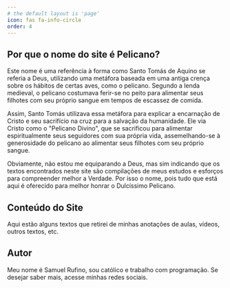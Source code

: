 ```yaml
---
# the default layout is 'page'
icon: fas fa-info-circle
order: 4
---
```


## Por que o nome do site é Pelicano?

Este nome é uma referência à forma como Santo Tomás de Aquino se referia a Deus, utilizando uma metáfora baseada em uma antiga crença sobre os hábitos de certas aves, como o pelicano. Segundo a lenda medieval, o pelicano costumava ferir-se no peito para alimentar seus filhotes com seu próprio sangue em tempos de escassez de comida. 

Assim, Santo Tomás utilizava essa metáfora para explicar a encarnação de Cristo e seu sacrifício na cruz para a salvação da humanidade. Ele via Cristo como o "Pelicano Divino", que se sacrificou para alimentar espiritualmente seus seguidores com sua própria vida, assemelhando-se à generosidade do pelicano ao alimentar seus filhotes com seu próprio sangue.

Obviamente, não estou me equiparando a Deus, mas sim indicando que os textos encontrados neste site são compilações de meus estudos e esforços para compreender melhor a Verdade. Por isso o nome, pois tudo que está aqui é oferecido para melhor honrar o Dulcíssimo Pelicano.

## Conteúdo do Site

Aqui estão alguns textos que retirei de minhas anotações de aulas, vídeos, outros textos, etc.

## Autor

Meu nome é Samuel Rufino, sou católico e trabalho com programação. Se desejar saber mais, acesse minhas redes sociais.
